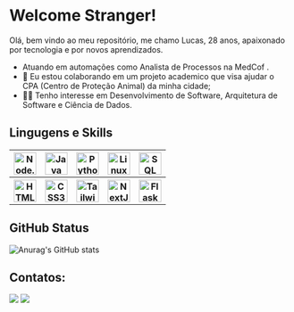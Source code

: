 # Welcome Stranger!

Olá, bem vindo ao meu repositório, me chamo Lucas, 28 anos, apaixonado por tecnologia e por novos aprendizados.

- Atuando em automações como Analista de Processos na MedCof .
- 👥 Eu estou colaborando em um projeto academico que visa ajudar o CPA (Centro de Proteção Animal) da minha cidade;
- 👨‍💻 Tenho interesse em Desenvolvimento de Software, Arquitetura de Software e Ciência de Dados. 

## Lingugens e Skills

<table>
  <tr>
    <th><img loading="lazy" src="https://cdn.jsdelivr.net/gh/devicons/devicon@latest/icons/nodejs/nodejs-original.svg" width="40" height="40" title="Node.js"/></th>
    <th><img loading="lazy" src="https://cdn.jsdelivr.net/gh/devicons/devicon/icons/java/java-original.svg" width="40" height="40" title="Java"/></th>
    <th><img loading="lazy" src="https://cdn.jsdelivr.net/gh/devicons/devicon@latest/icons/python/python-original.svg" width="40" height="40" title="Python"/></th>
    <th><img loading="lazy" src="https://cdn.jsdelivr.net/gh/devicons/devicon/icons/linux/linux-original.svg" width="40" height="40" title="Linux"/></th>
    <th><img loading="lazy" src="https://cdn.jsdelivr.net/gh/devicons/devicon@latest/icons/sqldeveloper/sqldeveloper-original.svg" width="40" height="40" title="SQL Developer"/></th>
  </tr>
  <tr>
    <th><img loading="lazy" src="https://cdn.jsdelivr.net/gh/devicons/devicon@latest/icons/html5/html5-original.svg" width="40" height="40" title="HTML5"/></th>
    <th><img loading="lazy" src="https://cdn.jsdelivr.net/gh/devicons/devicon@latest/icons/css3/css3-original.svg" width="40" height="40" title="CSS3"/></th>
    <th><img loading="lazy" src="https://cdn.jsdelivr.net/gh/devicons/devicon@latest/icons/tailwindcss/tailwindcss-original.svg" width="40" height="40" title="Tailwind CSS"/></th>
    <th><img loading="lazy" src="https://cdn.jsdelivr.net/gh/devicons/devicon@latest/icons/nextjs/nextjs-original.svg" width="40" height="40" title="NextJS"/></th>
    <th><img loading="lazy" src="https://cdn.jsdelivr.net/gh/devicons/devicon@latest/icons/flask/flask-original.svg" width="40" height="40" title="Flask"/></th>
  </tr>
</table>  

## GitHub Status

![Anurag's GitHub stats](https://github-readme-stats.vercel.app/api?username=LucasdMoura&locale=pt-br&theme=chartreuse-dark&show_icons=true)


## Contatos:

<div>
<a href = "mailto:lucasmr910@gmail.com"><img loading="lazy" src="https://img.shields.io/badge/Gmail-D14836?style=for-the-badge&logo=gmail&logoColor=white" target="_blank"></a>
<a href="https://www.linkedin.com/in/lucasdmourasantos" target="_blank"><img loading="lazy" src="https://img.shields.io/badge/-LinkedIn-%230077B5?style=for-the-badge&logo=linkedin&logoColor=white" target="_blank"></a>   
</div>
